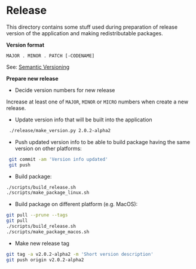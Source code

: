 # Release

This directory contains some stuff used during preparation of release version of the application and making redistributable packages.

**Version format**

```
MAJOR . MINOR . PATCH [-CODENAME]
```

See: [Semantic Versioning](https://semver.org)


**Prepare new release**

* Decide version numbers for new release

Increase at least one of `MAJOR`, `MINOR` or `MICRO` numbers when create a new release.

* Update version info that will be built into the application
 
```bash
 ./release/make_version.py 2.0.2-alpha2
```

* Push updated version info to be able to build package having the same version on other platforms:

```bash
 git commit -am 'Version info updated'
 git push
```

* Build package:

```bash
./scripts/build_release.sh
./scripts/make_package_linux.sh
```

* Build package on different platform (e.g. MacOS):

```bash
git pull --prune --tags
git pull
./scripts/build_release.sh
./scripts/make_package_macos.sh
```

* Make new release tag

```bash
git tag -a v2.0.2-alpha2 -m 'Short version description'
git push origin v2.0.2-alpha2
```
